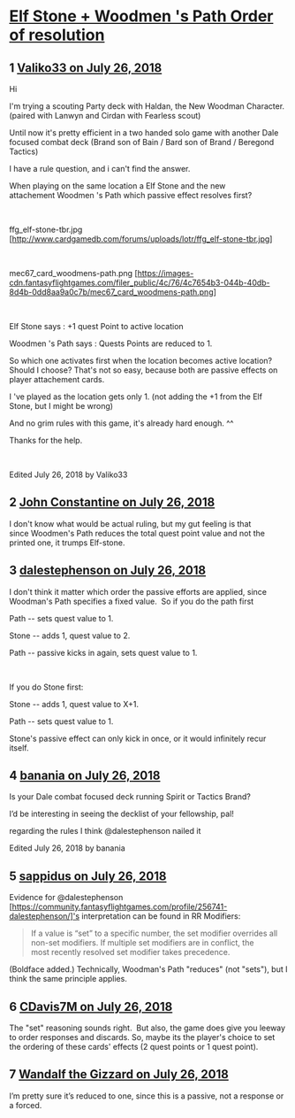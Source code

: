 # [Elf Stone + Woodmen &#039;s Path Order of resolution](https://community.fantasyflightgames.com/topic/279771-elf-stone-woodmen-s-path-order-of-resolution/)

## 1 [Valiko33 on July 26, 2018](https://community.fantasyflightgames.com/topic/279771-elf-stone-woodmen-s-path-order-of-resolution/?do=findComment&comment=3415958)

Hi

I'm trying a scouting Party deck with Haldan, the New Woodman Character. (paired with Lanwyn and Cirdan with Fearless scout)

Until now it's pretty efficient in a two handed solo game with another Dale focused combat deck (Brand son of Bain / Bard son of Brand / Beregond Tactics)

I have a rule question, and i can't find the answer.

When playing on the same location a Elf Stone and the new attachement Woodmen 's Path which passive effect resolves first?

 

ffg_elf-stone-tbr.jpg [http://www.cardgamedb.com/forums/uploads/lotr/ffg_elf-stone-tbr.jpg]

 

mec67_card_woodmens-path.png [https://images-cdn.fantasyflightgames.com/filer_public/4c/76/4c7654b3-044b-40db-8d4b-0dd8aa9a0c7b/mec67_card_woodmens-path.png]

 

Elf Stone says : +1 quest Point to active location

Woodmen 's Path says : Quests Points are reduced to 1.

So which one activates first when the location becomes active location? Should I choose? That's not so easy, because both are passive effects on player attachement cards.

I 've played as the location gets only 1. (not adding the +1 from the Elf Stone, but I might be wrong)

And no grim rules with this game, it's already hard enough. ^^

Thanks for the help.

 

Edited July 26, 2018 by Valiko33

## 2 [John Constantine on July 26, 2018](https://community.fantasyflightgames.com/topic/279771-elf-stone-woodmen-s-path-order-of-resolution/?do=findComment&comment=3415978)

I don't know what would be actual ruling, but my gut feeling is that since Woodmen's Path reduces the total quest point value and not the printed one, it trumps Elf-stone. 

## 3 [dalestephenson on July 26, 2018](https://community.fantasyflightgames.com/topic/279771-elf-stone-woodmen-s-path-order-of-resolution/?do=findComment&comment=3415992)

I don't think it matter which order the passive efforts are applied, since Woodman's Path specifies a fixed value.  So if you do the path first

Path -- sets quest value to 1.

Stone -- adds 1, quest value to 2.

Path -- passive kicks in again, sets quest value to 1.

 

If you do Stone first:

Stone -- adds 1, quest value to X+1.

Path -- sets quest value to 1.

Stone's passive effect can only kick in once, or it would infinitely recur itself.

## 4 [banania on July 26, 2018](https://community.fantasyflightgames.com/topic/279771-elf-stone-woodmen-s-path-order-of-resolution/?do=findComment&comment=3416150)

Is your Dale combat focused deck running Spirit or Tactics Brand?

I’d be interesting in seeing the decklist of your fellowship, pal!

regarding the rules I think @dalestephenson nailed it

Edited July 26, 2018 by banania

## 5 [sappidus on July 26, 2018](https://community.fantasyflightgames.com/topic/279771-elf-stone-woodmen-s-path-order-of-resolution/?do=findComment&comment=3416169)

Evidence for @dalestephenson [https://community.fantasyflightgames.com/profile/256741-dalestephenson/]'s interpretation can be found in RR Modifiers:



> If a value is “set” to a specific number, the set modifier overrides all non-set modifiers. If multiple set modifiers are in conflict, the most recently resolved set modifier takes precedence.



(Boldface added.) Technically, Woodman's Path "reduces" (not "sets"), but I think the same principle applies.

## 6 [CDavis7M on July 26, 2018](https://community.fantasyflightgames.com/topic/279771-elf-stone-woodmen-s-path-order-of-resolution/?do=findComment&comment=3416365)

The "set" reasoning sounds right.  But also, the game does give you leeway to order responses and discards. So, maybe its the player's choice to set the ordering of these cards' effects (2 quest points or 1 quest point).

## 7 [Wandalf the Gizzard on July 26, 2018](https://community.fantasyflightgames.com/topic/279771-elf-stone-woodmen-s-path-order-of-resolution/?do=findComment&comment=3416419)

I’m pretty sure it’s reduced to one, since this is a passive, not a response or a forced.

